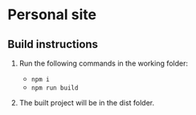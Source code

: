 # Personal site

## Build instructions

1. Run the following commands in the working folder:

    - ` npm i `
    - ` npm run build `

1. The built project will be in the dist folder.
